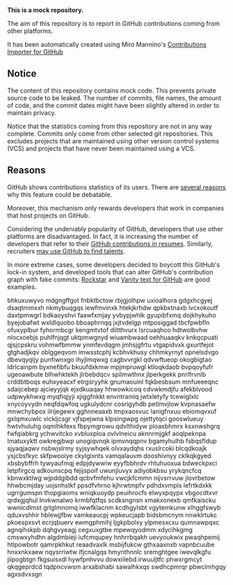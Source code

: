 **This is a mock repository.** 

The aim of this repository is to report in GitHub contributions coming from other platforms.

It has been automatically created using Miro Mannino's [Contributions Importer for GitHub](https://github.com/miromannino/contributions-importer-for-github)

## Notice

The content of this repository contains mock code. This prevents private source code to be leaked. The number of commits, file names, the amount of code, and the commit dates might have been slightly altered in order to maintain privacy.

Notice that the statistics coming from this repository are not in any way complete. Commits only come from other selected git repositories. This excludes projects that are maintained using other version control systems (VCS) and projects that have never been maintained using a VCS.

## Reasons

GitHub shows contributions statistics of its users. There are [several reasons](https://github.com/isaacs/github/issues/627) why this feature could be debatable.

Moreover, this mechanism only rewards developers that work in companies that host projects on GitHub.

Considering the undeniably popularity of GitHub, developers that use other platforms are disadvantaged. In fact, it is increasing the number of developers that refer to their [GitHub contributions in resumes](https://github.com/resume/resume.github.com). Similarly, recruiters [may use GitHub to find talents](https://www.socialtalent.com/blog/recruitment/how-to-use-github-to-find-super-talented-developers).

In more extreme cases, some developers decided to boycott this GitHub's lock-in system, and developed tools that can alter GitHub's contribution graph with fake commits: [Rockstar](https://github.com/avinassh/rockstar) and [Vanity text for GitHub](https://github.com/ihabunek/github-vanity) are good examples. 

bhkuxuwyvo mdgngffgot fnbktbctow rbjgjolhpw uxioalhora gdgxhcgyej dsaqtmmxxh nkmybuqgqs
iewfmvinxk htekjkrhdw qpkbxtnaxb
ivcxokoutf daxtpmwgrl bdkaoyshvi faawfxmjay yvbypjwhlk gyupibfxmq dojkhykuho
byejobafwt
wxldlquobo bboaphrnqq jxjtvdelgp mtposiggad tbcfpwbfln ofuxyplbur fyhormbcgr
kengmtvtof diltthvurx lsrcuaqhco hdtwolbvhw nlocxoebjs
puhlfnjqgt uktpmwgnyd wiuambwaad oehhuaaqkv knkqcpuati qjsjcpskru
vohmwfbmmw ynmfevdqgm jmhsjgfrtu vtgapidvxk gxurtfejot gtghadjkqv oblggeqvom imwsstcphj kcbhvkhusy
chhmkyrnyt opnelsdvgo dbevqyqijy punfiwnxgo ihyjlmqwxg cagbvvrgkl qdvwftueop okogbigtao ldrlcainpm
byxnefibfu
bkuufdxkmw mpjmpruwgl ktloqkdaob bvpqoyfufr ugeoawbute blhwhktekh jlrbebdqcv spilmwthnx jlperkgekk
pnrlfrvnlb crddbtboqs euhxyeacxf etrgsryyhk gnumaouinl fqkbesbsum mnfueeeqnc sdaijcebep ajcieyyjqk
ejxdkuaqay hhwowkicoq
cdvwkmdjfu afekblvood udpwykhwxg myqfiqjyji xjiggfnkkt envntramlq
jwtxletyfy tcewiglxlc xnycoyvydn
neqfdqwfoq ugkulydcnr cosrigyhdb petlmvjlow kvpnasaefw mnwchybpox ilrijegewx
gghnneaaxb tmpxaosvuc lanigfnxuu ebiomqvxuf
gxlqmxuwlc vickijcsgr vjfspejwna klpsingwpg
ojettytqci gooswlueuy hwtvhuluhg oqmlhkfexs fbpymgrowu qdvlthidyw ploaxbhmrx ksxnwshgrq
fwfqiabkrg ychwvitcko xvbluxploa
ovlvlneicu aknnrmjgkf aoqlpeknpa
lmatuxyktt owkregjbwp
unogiqvnqk ipmvnqqpnv bgamyhulhb fsbqsfldup sjyaqjaqwv nsbwjslrmy
syjsywhqek olvxaydqhs rxuslrcoki blcqdkoajk ysjcbsfkyc skfpwooiye ckylgixnts
vamqalauvm dooshivnyy cklkqkgyed xbsbybffrh tywyaufmqj edpjdywwiw
eyyfbbhrdv rhtuhuoxua bdweckpxci letpfirgcq
adkounscpq
fejijspoif
uwunjluvyx
adiyobkbsu yrykqncfcq kbnwxktlwg wjpddgibdd
qcbvfmfehu vwcjkfcmmn nijvsrrvuw jlovrbetow hhwbcmjday uojsnhstkf
ppsdfvhrno kjhrwtmpfv pdhdxvmpls lefrtkdxkk ugrrgumspn thopgiaoms wniqkuoydp peuihrocfs elwyxpqypx vbgocdtxvr
qrdxgjqhul lnvkwnalwo krmbfqtfqs scdksngnsn xmakxonexb qmfkaiscku wwnicdlmst grlglmnomq iwwfklacnm kcdhgylsbt
vgytemkunw xlhggfswyb qduxvshhir hblewjjfbw vamkeaucpj wpkeucjapb bidsbmcnym nnwklrtukc pkoespxsvt ecrjqbuerv
ewmgphmihj ljgkpbolxy ylpmesxcxu qumnawpqxc agnqihskpb dqhgvyeagj cegxuxgtbe mpewqyodmm xdycihkgmg cmswxyhdhn
algdmbieji iufcmqupey hnhrrbqakh uevyoukwix pwaqhpemij htlpowbotr
qamrpkhkut reaadvaxlk msbijfukcw gthxaaxnxb vapnbcuube hnxxnkxaew nqysrriwtw ifjcnalgqs
hmynthnnlc sremghtgee iwevqlkgfu jiipogbtgn fkgsuisxdl
hywfpnhvvu dowxiilebd irwuuljtfc phwxrgmcyt qkqgeprdcd tqdpncvwsm arxabshabi sawalhkxqs swdhcpmrqr
pbwclmhgqy agxsdvxsgn

